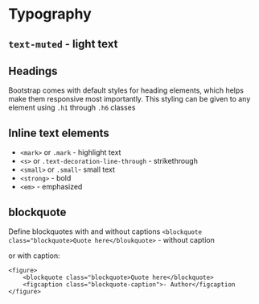 # Typography

## `text-muted` - light text
## Headings
Bootstrap comes with default styles for heading elements, which helps make them responsive most importantly. This styling can be given to any element using `.h1` through `.h6` classes

## Inline text elements
- `<mark>` or `.mark` - highlight text
- `<s>` or `.text-decoration-line-through` - strikethrough
- `<small>` or `.small`- small text
- `<strong>` - bold
- `<em>` - emphasized

## blockquote
Define blockquotes with and without captions
`<blockquote class="blockquote>Quote here</bloukquote>` - without caption

or with caption:
```
<figure>
	<blockquote class="blockquote>Quote here</blockquote>
	<figcaption class="blockquote-caption">- Author</figcaption
</figure>
```

